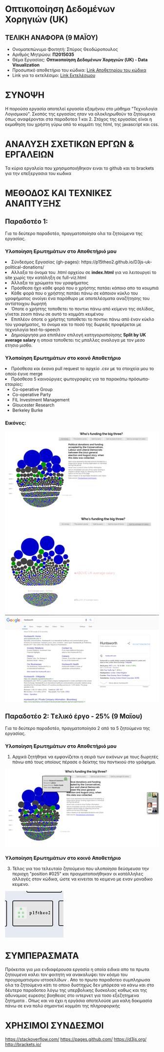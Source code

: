 # Οπτικοποίηση Δεδομένων Χορηγιών (UK)

## ΤΕΛΙΚΗ ΑΝΑΦΟΡΑ (9 ΜΑΪΟΥ)
* Ονοματεπώνυμο Φοιτητή:  Σπύρος Θεοδώροπουλος
* Αριθμός Μητρώου: **Π2015035**
* Θέμα Εργασίας: **Οπτικοποίηση Δεδομένων Χορηγιών (UK) - Data Visualization**
* Προσωπικό αποθετήριο του κώδικα: [Link Αποθετηρίου του κώδικα](https://github.com/p15theo2/D3js-uk-political-donations)
* Link για το εκτελέσιμο: [Link Εκτελέσιμου](https://p15theo2.github.io/D3js-uk-political-donations/)



# ΣΥΝΟΨΗ

Η παρούσα εργασία αποτελεί εργασία εξαμήνου στο μάθημα "Τεχνολογία Λογισμικού".  Σκοπός της εργασίας ηταν να ολοκληρωθούν τα ζητουμενα όπως αναφέρονται στα παραδοτεα 1 και 2. Στόχος της εργασίας είναι η εκμαθηση του χρήστη γύρω από το κομμάτι της html, της javascript και css.


# ΑΝΑΛΥΣΗ ΣΧΕΤΙΚΩΝ ΕΡΓΩΝ & ΕΡΓΑΛΕΙΩΝ

Τα κύρια εργαλεία που χρησιμοποιήθηκαν ειναι το github και το brackets για την επεξεργασια του κωδικα


# ΜΕΘΟΔΟΣ ΚΑΙ ΤΕΧΝΙΚΕΣ ΑΝΑΠΤΥΞΗΣ

## Παραδοτέο 1:

Για το δεύτερο παραδοτέο, πραγματοποίησα ολα τα ζητούμενα της εργασίας.

### Υλοποίηση Ερωτημάτων στο Αποθετήριό μου

<or>
  <li>Σύνδεσμος Εργασίας (gh-pages): https://p15theo2.github.io/D3js-uk-political-donations/</li>
  <li>Αλλαξα το όνομα του .html αρχείου σε <b>index.html</b> για να λειτουργεί το site χωρίς την κατάληξη σε full-viz.html</li>
  <li>Άλλαξα τα χρώματα του γραφήματος</li>
  <li>Πρόσθεσα ήχο κάθε φορά που ο χρήστης πατάει κάποιο απο τα κουμπιά</li>
  <li>Κάθε φορά που ο χρήστης πατάει πάνω σε κάποιον κύκλο του γραφήματος ανοίγει ένα παράθυρο με αποτελέσματα αναζήτησης του αντίστοιχου δωρητή</li>
  <li>Όποτε ο χρήστης τοποθετει το ποντικι πάνω από κείμενο της σελίδας, γίνεται zoom πάνω σε αυτό το κομμάτι κειμένου</li>
  <li>Επιπλέον όποτε ο χρήστης τοποθετει το ποντικι πάνω από έναν κύκλο του γραφήματος, το όνομα και το ποσό της δωρεάς προφέρεται με τεχνολογία text-to-speech</li>
  <li>Δημιούργησα μια επιπλέον επιλογή κατηγοριοποίησης <b>Split by UK average salary</b> η οποια τοποθετει τις μπαλλες αναλογα με τον μεσο ετησιο μισθο.</li>
</or>

### Υλοποίηση Ερωτημάτων στο κοινό Αποθετήριο

<or>
  <li>Πρόσθεσα και έκανα pull request το αρχείο .csv με τα στοιχεία μου το οποίο έγινε merge</li>
  <li>Πρόσθεσα 5 καινούργιες φωτογραφίες για τα παρακάτω πρόσωπα-εταιρίες:<ul>
        <li>Co-operative Group</li>
        <li>Co-operative Party</li>
        <li>FIL Investment Management</li>
        <li>Gloucester Research</li>
        <li>Berkeley Burke</li>
        </ul></li>
</or>

### Εικόνες:

![Αλλαγή Χρωμάτων](pics/Screenshot_1.png)
![Zoom on Hover - Split by UK acerage salary](pics/Screenshot_2.png)
![Google Search on Click](pics/Screenshot_3.png)


## Παραδοτέο 2: Tελικό έργο - 25% (9 Μαϊου)

Για το δεύτερο παραδοτέο, πραγματοποίησα 2 από τα 5 ζητούμενα της εργασίας.

### Υλοποίηση Ερωτημάτων στο Αποθετήριό μου

1) Αρχικά ζητήθηκε να εμφανίζεται η σειρά των εικόνων με τους δωρητές πάνω από τους οποίους πέρασε ο δείκτης του ποντικιού στο γράφημα.

![λιστα](pics/list.png)

### Υλοποίηση Ερωτημάτων στο κοινό Αποθετήριο

3) Τέλος για τοο τελευταίο ζητούμενο που υλοποίησα δεύσμευσα την περιοχη "position #025" και πραγματοποιήθηκαν οι κατάλληλες αλλαγές στον κώδικα, ώστε να κινειται το κειμενο με εναν μοναδικο κειμενο.


![κινηση](pics/move.png)


# ΣΥΜΠΕΡΑΣΜΑΤΑ

Πρόκειται για μια ενδιαφέρουσα εργασία η οποία ειδικα απο τα πρωτα ζητουμενα καλει τον φοιτητη να ανακαλυψει τον κόσμο του προγραματισμου ιστοσελίδων . Απο το πρωτο παραδοτεο συμπληρωσα ολα τα ζητούμενα κάτι το οποιο δυστηχώς δεν μπόρεσα να κάνω και στο δέυτερο παραδοτεο λόγω της υπερβολικης δυσκολιας καθως και της αδυναμιας ευρεσης βοηθειας στο ιντερνετ για τοσο εξεζητημενα ζητηματα .
Οπως και να έχει η εργάσια αποτελούσε μια καλη δοκιμασία πάνω σε ενα πολύ σημαντικί κομμάτι της πληροφορικής

# ΧΡΗΣΙΜΟΙ ΣΥΝΔΕΣΜΟΙ
https://stackoverflow.com/
https://pages.github.com/
https://d3js.org/
http://brackets.io/

